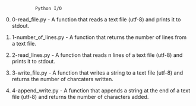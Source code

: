 				Python I/O

0. 0-read_file.py - A function that reads a text file (utf-8) and prints it to stdout.

1. 1-number_of_lines.py - A function that returns the number of lines from a text file.

2. 2-read_lines.py - A function that reads n lines of a text file (utf-8) and prints it to stdout.

3. 3-write_file.py - A function that writes a string to a text file (utf-8) and returns the number of charcaters written.

4. 4-append_write.py - A function that appends a string at the end of a text file (utf-8) and returns the number of characters added.
